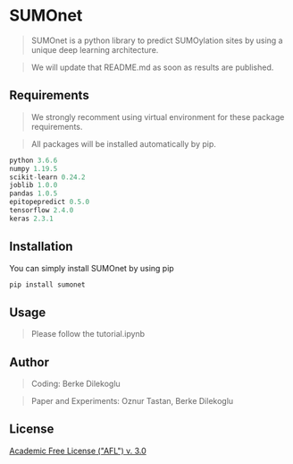 # SUMOnet

> SUMOnet is a python library to predict SUMOylation sites by using a unique deep learning architecture.

> We will update that README.md as soon as results are published.

## Requirements

> We strongly recomment using virtual environment for these package requirements.

> All packages will be installed automatically by pip.

```python
python 3.6.6
numpy 1.19.5
scikit-learn 0.24.2
joblib 1.0.0
pandas 1.0.5
epitopepredict 0.5.0
tensorflow 2.4.0
keras 2.3.1
```

## Installation

You can simply install SUMOnet by using pip

```python
pip install sumonet
```

## Usage

> Please follow the tutorial.ipynb

## Author

> Coding: Berke Dilekoglu

> Paper and Experiments: Oznur Tastan, Berke Dilekoglu

## License

[Academic Free License ("AFL") v. 3.0](https://choosealicense.com/licenses/afl-3.0/#)
